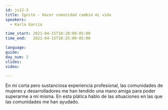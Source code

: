 ```yaml
---
id: js12-3
title: Ignite - Hacer comunidad cambió mi vida
speakers:
  - Karla García

time_start: 2021-04-15T18:20:00-05:00
time_end:   2021-04-15T18:25:00-05:00

language: 
guide:
day_num: 2
slides: 
video: 

---
```


En mi corta pero sustanciosa experiencia profesional, las comunidades de mujeres y desarrolladores me han tendido una mano amiga para poder superarme a mí misma. En esta plática hablo de las situaciones en las que las comunidades me han ayudado.



